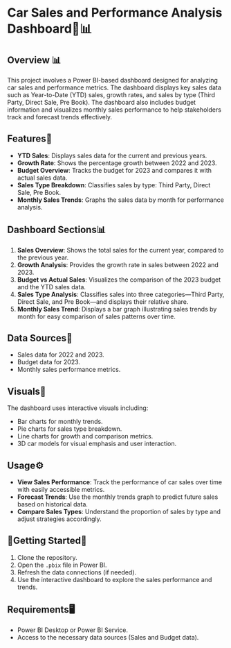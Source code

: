 # Car Sales and Performance Analysis Dashboard🚗📊

## Overview 📊

This project involves a Power BI-based dashboard designed for analyzing car sales and performance metrics. The dashboard displays key sales data such as Year-to-Date (YTD) sales, growth rates, and sales by type (Third Party, Direct Sale, Pre Book). The dashboard also includes budget information and visualizes monthly sales performance to help stakeholders track and forecast trends effectively.

## Features🔧

- **YTD Sales**: Displays sales data for the current and previous years.
- **Growth Rate**: Shows the percentage growth between 2022 and 2023.
- **Budget Overview**: Tracks the budget for 2023 and compares it with actual sales data.
- **Sales Type Breakdown**: Classifies sales by type: Third Party, Direct Sale, Pre Book.
- **Monthly Sales Trends**: Graphs the sales data by month for performance analysis.

## Dashboard Sections📊

1. **Sales Overview**: Shows the total sales for the current year, compared to the previous year.
2. **Growth Analysis**: Provides the growth rate in sales between 2022 and 2023.
3. **Budget vs Actual Sales**: Visualizes the comparison of the 2023 budget and the YTD sales data.
4. **Sales Type Analysis**: Classifies sales into three categories—Third Party, Direct Sale, and Pre Book—and displays their relative share.
5. **Monthly Sales Trend**: Displays a bar graph illustrating sales trends by month for easy comparison of sales patterns over time.

## Data Sources📅

- Sales data for 2022 and 2023.
- Budget data for 2023.
- Monthly sales performance metrics.

## Visuals🎨

The dashboard uses interactive visuals including:
- Bar charts for monthly trends.
- Pie charts for sales type breakdown.
- Line charts for growth and comparison metrics.
- 3D car models for visual emphasis and user interaction.

## Usage⚙️

- **View Sales Performance**: Track the performance of car sales over time with easily accessible metrics.
- **Forecast Trends**: Use the monthly trends graph to predict future sales based on historical data.
- **Compare Sales Types**: Understand the proportion of sales by type and adjust strategies accordingly.

## 🚀Getting Started🚀

1. Clone the repository.
2. Open the `.pbix` file in Power BI.
3. Refresh the data connections (if needed).
4. Use the interactive dashboard to explore the sales performance and trends.

## Requirements🖥️

- Power BI Desktop or Power BI Service.
- Access to the necessary data sources (Sales and Budget data).
